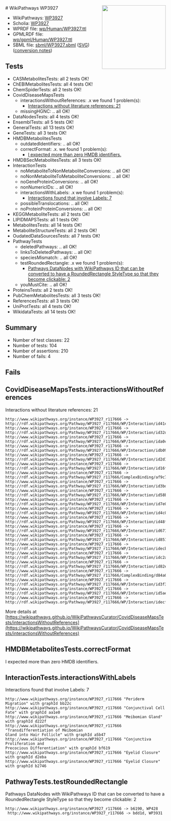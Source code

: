 <img style="float: right; width: 200px" src="../logo.png" />
# WikiPathways WP3927

* WikiPathways: [WP3927](https://identifiers.org/wikipathways:WP3927)
* Scholia: [WP3927](https://scholia.toolforge.org/wikipathways/WP3927)
* WPRDF file: [wp/Human/WP3927.ttl](../wp/Human/WP3927.ttl)
* GPMLRDF file: [wp/gpml/Human/WP3927.ttl](../wp/gpml/Human/WP3927.ttl)
* SBML file: [sbml/WP3927.sbml](../sbml/WP3927.sbml) ([SVG](../sbml/WP3927.svg)) ([conversion notes](../sbml/WP3927.txt))

## Tests
* CASMetabolitesTests: all 2 tests OK!
* ChEBIMetabolitesTests: all 4 tests OK!
* ChemSpiderTests: all 2 tests OK!
* CovidDiseaseMapsTests
    * interactionsWithoutReferences: .x we found 1 problem(s):
        * [Interactions without literature references: 21](#9701cd01)
    * missingHGNC: .. all OK!
* DataNodesTests: all 4 tests OK!
* EnsemblTests: all 5 tests OK!
* GeneralTests: all 13 tests OK!
* GeneTests: all 3 tests OK!
* HMDBMetabolitesTests
    * outdatedIdentifiers: .. all OK!
    * correctFormat: .x. we found 1 problem(s):
        * [I expected more than zero HMDB identifiers.](#ad154c1e)
* HMDBSecMetabolitesTests: all 3 tests OK!
* InteractionTests
    * noMetaboliteToNonMetaboliteConversions: .. all OK!
    * noNonMetaboliteToMetaboliteConversions: .. all OK!
    * noGeneProteinConversions: .. all OK!
    * nonNumericIDs: .. all OK!
    * interactionsWithLabels: .x we found 1 problem(s):
        * [Interactions found that involve Labels: 7](#630d267e)
    * possibleTranslocations: .. all OK!
    * noProteinProteinConversions: .. all OK!
* KEGGMetaboliteTests: all 2 tests OK!
* LIPIDMAPSTests: all 1 tests OK!
* MetabolitesTests: all 14 tests OK!
* MetaboliteStructureTests: all 2 tests OK!
* OudatedDataSourcesTests: all 7 tests OK!
* PathwayTests
    * deletedPathways: .. all OK!
    * linksToDeletedPathways: .. all OK!
    * speciesMismatch: .. all OK!
    * testRoundedRectangle: .x we found 1 problem(s):
        * [Pathways DataNodes with WikiPathways ID that can be converted to have a RoundedRectangle StyleType so that they become clickable: 2](#9fbad3cc)
    * youMustCite: .. all OK!
* ProteinsTests: all 2 tests OK!
* PubChemMetabolitesTests: all 3 tests OK!
* ReferencesTests: all 3 tests OK!
* UniProtTests: all 4 tests OK!
* WikidataTests: all 14 tests OK!


## Summary

* Number of test classes: 22
* Number of tests: 104
* Number of assertions: 210
* Number of fails: 4

## Fails

<a name="9701cd01" />

## CovidDiseaseMapsTests.interactionsWithoutReferences

Interactions without literature references: 21
```
http://www.wikipathways.org/instance/WP3927_r117666 -> http://rdf.wikipathways.org/Pathway/WP3927_r117666/WP/Interaction/id41cc87d
http://www.wikipathways.org/instance/WP3927_r117666 -> http://rdf.wikipathways.org/Pathway/WP3927_r117666/WP/Interaction/id32d2c835
http://www.wikipathways.org/instance/WP3927_r117666 -> http://rdf.wikipathways.org/Pathway/WP3927_r117666/WP/Interaction/ida0c5d31
http://www.wikipathways.org/instance/WP3927_r117666 -> http://rdf.wikipathways.org/Pathway/WP3927_r117666/WP/Interaction/idb09db393
http://www.wikipathways.org/instance/WP3927_r117666 -> http://rdf.wikipathways.org/Pathway/WP3927_r117666/WP/Interaction/id2d124189
http://www.wikipathways.org/instance/WP3927_r117666 -> http://rdf.wikipathways.org/Pathway/WP3927_r117666/WP/Interaction/id16f357f8
http://www.wikipathways.org/instance/WP3927_r117666 -> http://rdf.wikipathways.org/Pathway/WP3927_r117666/ComplexBinding/af9c7
http://www.wikipathways.org/instance/WP3927_r117666 -> http://rdf.wikipathways.org/Pathway/WP3927_r117666/WP/Interaction/id3bd01490
http://www.wikipathways.org/instance/WP3927_r117666 -> http://rdf.wikipathways.org/Pathway/WP3927_r117666/WP/Interaction/id58b5610c
http://www.wikipathways.org/instance/WP3927_r117666 -> http://rdf.wikipathways.org/Pathway/WP3927_r117666/WP/Interaction/id7e0e51f0
http://www.wikipathways.org/instance/WP3927_r117666 -> http://rdf.wikipathways.org/Pathway/WP3927_r117666/WP/Interaction/id4c05b234
http://www.wikipathways.org/instance/WP3927_r117666 -> http://rdf.wikipathways.org/Pathway/WP3927_r117666/WP/Interaction/id48ff9139
http://www.wikipathways.org/instance/WP3927_r117666 -> http://rdf.wikipathways.org/Pathway/WP3927_r117666/WP/Interaction/id67150a2d
http://www.wikipathways.org/instance/WP3927_r117666 -> http://rdf.wikipathways.org/Pathway/WP3927_r117666/WP/Interaction/id85136c71
http://www.wikipathways.org/instance/WP3927_r117666 -> http://rdf.wikipathways.org/Pathway/WP3927_r117666/WP/Interaction/idecb83396
http://www.wikipathways.org/instance/WP3927_r117666 -> http://rdf.wikipathways.org/Pathway/WP3927_r117666/WP/Interaction/idc2ad643a
http://www.wikipathways.org/instance/WP3927_r117666 -> http://rdf.wikipathways.org/Pathway/WP3927_r117666/WP/Interaction/id82e07b13
http://www.wikipathways.org/instance/WP3927_r117666 -> http://rdf.wikipathways.org/Pathway/WP3927_r117666/ComplexBinding/d84a0
http://www.wikipathways.org/instance/WP3927_r117666 -> http://rdf.wikipathways.org/Pathway/WP3927_r117666/WP/Interaction/id3f3a4f52
http://www.wikipathways.org/instance/WP3927_r117666 -> http://rdf.wikipathways.org/Pathway/WP3927_r117666/WP/Interaction/id5aeea39a
http://www.wikipathways.org/instance/WP3927_r117666 -> http://rdf.wikipathways.org/Pathway/WP3927_r117666/WP/Interaction/idecfc2ab3
```

More details at [https://wikipathways.github.io/WikiPathwaysCurator/CovidDiseaseMapsTests/interactionsWithoutReferences](https://wikipathways.github.io/WikiPathwaysCurator/CovidDiseaseMapsTests/interactionsWithoutReferences)

<a name="ad154c1e" />

## HMDBMetabolitesTests.correctFormat

I expected more than zero HMDB identifiers.
<a name="630d267e" />

## InteractionTests.interactionsWithLabels

Interactions found that involve Labels: 7
```
http://www.wikipathways.org/instance/WP3927_r117666 "Periderm Migration" with graphId bb22c
http://www.wikipathways.org/instance/WP3927_r117666 "Conjunctival Cell Fate" with graphId aa1e0
http://www.wikipathways.org/instance/WP3927_r117666 "Meibomian Gland" with graphId d222f
http://www.wikipathways.org/instance/WP3927_r117666 "Transdifferentiation of Meibomian
Gland into Hair Follicle" with graphId a5b47
http://www.wikipathways.org/instance/WP3927_r117666 "Conjunctiva Proliferation and
Precocious Differentiation" with graphId bf619
http://www.wikipathways.org/instance/WP3927_r117666 "Eyelid Closure" with graphId d2eba
http://www.wikipathways.org/instance/WP3927_r117666 "Eyelid Closure" with graphId b2746
```

<a name="9fbad3cc" />

## PathwayTests.testRoundedRectangle

Pathways DataNodes with WikiPathways ID that can be converted to have a RoundedRectangle StyleType so that they become clickable: 2
```
http://www.wikipathways.org/instance/WP3927_r117666 -> b6190, WP428
 http://www.wikipathways.org/instance/WP3927_r117666 -> bdd1d, WP3931
 ```

